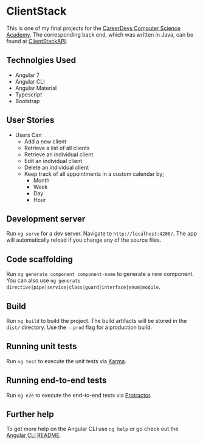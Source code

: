 # ClientStack

This is one of my final projects for the [CareerDevs Computer Science Academy](http://careerdevs.com/).
The corresponding back end, which was written in Java, can be found at [ClientStackAPI](https://github.com/wiltrahan/client_stackAPI).

## Technolgies Used
* Angular 7
* Angular CLI
* Angular Material
* Typescript
* Bootstrap

## User Stories
* Users Can
  * Add a new client
  * Retrieve a list of all clients
  * Retrieve an individual client
  * Edit an individual client
  * Delete an individual client
  * Keep track of all appointments in a custom calendar by;
    * Month
    * Week
    * Day
    * Hour
 

## Development server

Run `ng serve` for a dev server. Navigate to `http://localhost:4200/`. The app will automatically reload if you change any of the source files.

## Code scaffolding

Run `ng generate component component-name` to generate a new component. You can also use `ng generate directive|pipe|service|class|guard|interface|enum|module`.

## Build

Run `ng build` to build the project. The build artifacts will be stored in the `dist/` directory. Use the `--prod` flag for a production build.

## Running unit tests

Run `ng test` to execute the unit tests via [Karma](https://karma-runner.github.io).

## Running end-to-end tests

Run `ng e2e` to execute the end-to-end tests via [Protractor](http://www.protractortest.org/).

## Further help

To get more help on the Angular CLI use `ng help` or go check out the [Angular CLI README](https://github.com/angular/angular-cli/blob/master/README.md).
